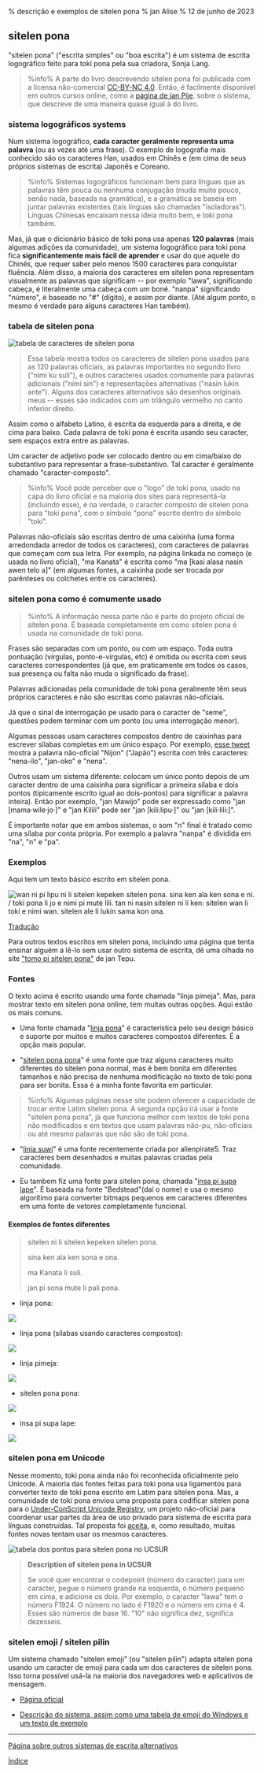 % descrição e exemplos de sitelen pona
% jan Alise
% 12 de junho de 2023

## sitelen pona

"sitelen pona" ("escrita simples" ou "boa escrita") é um sistema
de escrita logográfico feito para toki pona pela sua criadora,
Sonja Lang.

> %info%
> A parte do livro descrevendo sitelen pona foi publicada com a licensa
> não-comercial [CC-BY-NC 4.0](https://creativecommons.org/licenses/by-nc/4.0/).
> Então, é facilmente disponível em outros cursos online, como a
> [pagina de jan Pije](http://tokipona.net/tp/janpije/hieroglyphs.php).
> sobre o sistema, que descreve de uma maneira quase igual à do livro.

### sistema logográficos systems

Num sistema logográfico, **cada caracter geralmente representa uma
palavra** (ou as vezes até uma frase). O exemplo de logografia mais
conhecido são os caracteres Han, usados em Chinês e (em cima de
seus próprios sistemas de escrita) Japonês e Coreano.

> %info%
> Sistemas logográficos funcionam bem para línguas que as palavras
> têm pouca ou nenhuma conjugação (muda muito pouco, senão nada,
> baseada na gramática), e a gramática se baseia em juntar palavras
> existentes (tais línguas são chamadas "isoladoras"). Línguas Chinesas
> encaixam nessa ideia muito bem, e toki pona também.

Mas, já que o dicionário básico de toki pona usa apenas **120
palavras** (mais algumas adições da comunidade), um sistema
logográfico para toki pona fica **significantemente mais fácil de
aprender** e usar do que aquele do Chinês, que requer saber pelo
menos 1500 caracteres para conquistar fluência. Além disso, a
maioria dos caracteres em sitelen pona representam visualmente as
palavras que significam -- por exemplo "lawa", significando cabeça,
é literalmente uma cabeça com um boné. "nanpa" significando "número",
é baseado no "\#" (dígito), e assim por diante. (Até algum ponto,
o mesmo é verdade para alguns caracteres Han também).

### tabela de sitelen pona

![tabela de caracteres de sitelen pona](/sitelen_pona.gif)

> Essa tabela mostra todos os caracteres de sitelen pona usados
> para as 120 palavras oficiais, as palavras importantes no segundo
> livro ("nimi ku suli"), e outros caracteres usados comumente para
> palavras adicionais ("nimi sin") e representações alternativas
> ("nasin lukin ante"). Alguns dos caracteres alternativos são desenhos
> originais meus -- esses são indicados com um triângulo vermelho no
> canto inferior direito.

Assim como o alfabeto Latino, é escrita da esquerda para a direita,
e de cima para baixo. Cada palavra de toki pona é escrita usando
seu caracter, sem espaços extra entre as palavras.

Um caracter de adjetivo pode ser colocado dentro ou em cima/baixo
do substantivo para representar a frase-substantivo. Tal caracter
é geralmente chamado "caracter-composto".

> %info%
> Você pode perceber que o "logo" de toki pona, usado na capa do
> livro oficial e na maioria dos sites para representá-la (incluindo
> esse), é na verdade, o caracter composto de sitelen pona para "toki
> pona", com o símbolo "pona" escrito dentro do símbolo "toki".

Palavras não-oficiais são escritas dentro de uma caixinha (uma
forma arredondada arredor de todos os caracteres), com caracteres
de palavras que começam com sua letra. Por exemplo, na página
linkada no começo (e usada no livro oficial), "ma Kanata" é escrita
como "ma [kasi alasa nasin awen telo a]" (em algumas fontes, a
caixinha pode ser trocada por parênteses ou colchetes entre os
caracteres).

### sitelen pona como é comumente usado

> %info%
> A informação nessa parte não é parte do projeto oficial de sitelen
> pona. É baseada completamente em como sitelen pona é usada na
> comunidade de toki pona.

Frases são separadas com um ponto, ou com um espaço. Toda outra
pontuação (vírgulas, ponto-e-vírgulas, etc) é omitida ou escrita
com seus caracteres correspondentes (já que, em praticamente em
todos os casos, sua presença ou falta não muda o significado da
frase).

Palavras adicionadas pela comunidade de toki pona geralmente têm
seus próprios caracteres e não são escritas como palavras não-oficiais.

Já que o sinal de interrogação pe usado para o caracter de "seme",
questões podem terminar com um ponto (ou uma interrogação menor).

Algumas pessoas usam caracteres compostos dentro de caixinhas para escrever sílabas completas em um único espaço. Por exemplo, 
[esse tweet](https://twitter.com/qvarie/status/1291755067851251712)
mostra a palavra não-oficial "Nijon" ("Japão") escrita com três
caracteres: "nena-ilo", "jan-oko" e "nena".

Outros usam um sistema diferente: colocam um único ponto depois de
um caracter dentro de uma caixinha para significar a primeira sílaba
e dois pontos (tipicamente escrito igual ao dois-pontos) para
significar a palavra inteira). Então por exemplo, "jan Mawijo" pode
ser expressado como "jan \[mama·wile·jo·\]" e "jan Kilili" pode ser
"jan \[kili:lipu·\]" ou "jan \[kili·lili:\]".

É importante notar que em ambos sistemas, o som "n" final é tratado
como uma sílaba por conta própria. Por exemplo a palavra "nanpa"
é dividida em "na", "n" e "pa".

### Exemplos

Aqui tem um texto básico escrito em sitelen pona.

![wan ni pi lipu ni li sitelen kepeken sitelen pona. sina ken ala ken sona e ni.
/ toki pona li jo e nimi pi mute lili. tan ni nasin sitelen ni li ken: sitelen
wan li toki e nimi wan. sitelen ale li lukin sama kon
ona.](/sitelen_pona_example.png)

[Tradução](pt/answers#sp)

Para outros textos escritos em sitelen pona, incluindo uma página
que tenta ensinar alguém a lê-lo sem usar outro sistema de escrita,
dê uma olhada no site ["tomo pi sitelen
pona"](https://davidar.github.io/tp/) de jan Tepu.

### Fontes

O texto acima é escrito usando uma fonte chamada "linja pimeja". Mas, para mostrar texto em sitelen pona online, tem muitas outras opções. Aqui estão os mais comuns.

 * Uma fonte chamada "[linja pona](musilili.net/linja-pona/)" é
   característica pelo seu design básico e suporte por muitos e muitos
   caracteres compostos diferentes. É a opção mais popular.

 * "[sitelen pona pona](https://jackhumbert.github.io/sitelen-pona-pona/)"
   é uma fonte que traz alguns caracteres muito diferentes do
   sitelen pona normal, mas é bem bonita em diferentes tamanhos e
   não precisa de nenhuma modificação no texto de toki pona para
   ser bonita. Essa é a minha fonte favorita em particular.

> %info%
> Algumas páginas nesse site podem oferecer a capacidade de trocar entre Latim
> sitelen pona. A segunda opção irá usar a fonte "sitelen pona pona", já que
> funciona melhor com textos de toki pona não modificados e em textos que usam
> palavras não-pu, não-oficiais ou até mesmo palavras que não são de toki pona.

 * "[linja suwi](https://linjasuwi.ap5.dev/)" é uma fonte recentemente criada
   por alienpirate5. Traz caracteres bem desenhados e muitas palavras criadas
   pela comunidade.

 * Eu tambem fiz uma fonte para sitelen pona, chamada "[insa pi
 supa lape](lentan/supalape)". É baseada na fonte "Bedstead"(daí o
 nome) e usa o mesmo algorítimo para converter bitmaps pequenos em
 caracteres diferentes em uma fonte de vetores completamente funcional.

#### Exemplos de fontes diferentes

>
> sitelen ni li sitelen kepeken sitelen pona.
>
> sina ken ala ken sona e ona.
>
> ma Kanata li suli.
>
> jan pi sona mute li pali pona.
>

* linja pona:

![](/lpona.png)

* linja pona (sílabas usando caracteres compostos):

![](/lpona2.png)

* linja pimeja:

![](/lpimeja.png)

* sitelen pona pona:

![](/spp.png)

* insa pi supa lape:

![](/insa.png)

### sitelen pona em Unicode

Nesse momento, toki pona ainda não foi reconhecida oficialmente pelo Unicode. A maioria das fontes feitas para toki pona usa ligamentos para converter texto de toki pona escrito em Latim para sitelen pona. Mas, a comunidade de toki pona enviou uma proposta para codificar sitelen pona para o
[Under-ConScript Unicode Registry](https://www.kreativekorp.com/ucsur/), um projeto não-oficial para coordenar usar partes da área de uso privado para sistema de escrita para línguas construídas. Tal proposta foi 
[aceita](https://www.kreativekorp.com/ucsur/charts/sitelen.html), e, como resultado, muitas fontes novas tentam usar os mesmos caracteres.

![tabela dos pontos para sitelen pona no UCSUR](/sitelen_ucsur.gif)

> **Description of sitelen pona in UCSUR**
> 
> Se você quer encontrar o codepoint (número do caracter) para um caracter,
> pegue o número grande na esquerda, o número pequeno em cima, e adicione os
> dois. Por exemplo, o caracter "lawa" tem o número F1924. O número no lado
> é F1920 e o número em cima é 4. Esses são números de base 16. "10" não
> significa dez, significa dezesseis.

### sitelen emoji / sitelen pilin

Um sistema chamado "sitelen emoji" (ou "sitelen pilin") adapta
sitelen pona usando um caracter de emoji para cada um dos caracteres
de sitelen pona. Isso torna possível usá-la na maioria dos navegadores
web e aplicativos de mensagem.

* [Página oficial](https://sites.google.com/view/sitelenemoji)

* [Descrição do sistema, assim como uma tabela de emoji do Windows e um texto de exemplo](https://omniglot.com/conscripts/sitelenemoji.htm)

---

[Página sobre outros sistemas de escrita alternativos](pt/x2)

[Índice](pt)
